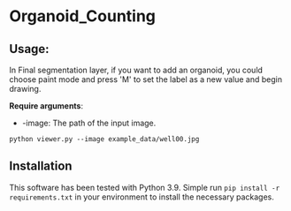 # Organoid_Counting

## Usage:
In Final segmentation layer, if you want to add an organoid, you could choose paint mode and press 'M' to set the label as a new value and begin drawing.

**Require arguments**:

* -image: The path of the input image.

```
python viewer.py --image example_data/well00.jpg
```

## Installation

This software has been tested with Python 3.9. Simple run ```pip install -r requirements.txt``` in your environment to install the necessary packages.
